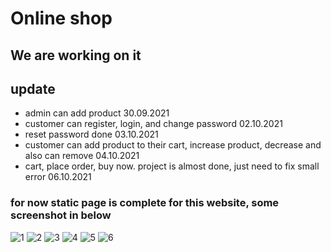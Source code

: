 # Online shop
## We are working on it
## update
- admin can add product 30.09.2021
- customer can register, login, and change password 02.10.2021
- reset password done 03.10.2021
- customer can add product to their cart, increase product, decrease and also can remove   04.10.2021
- cart, place order, buy now. project is almost done, just need to fix small error 06.10.2021
### for now static page is complete for this website, some screenshot in below


![1](https://user-images.githubusercontent.com/67628125/134792380-3b44a737-f25b-4432-97df-c053af443b22.PNG)
![2](https://user-images.githubusercontent.com/67628125/134792386-020f2eea-2e06-4502-a306-36c9ff4ed1e2.PNG)
![3](https://user-images.githubusercontent.com/67628125/134792387-3d4104f2-a115-4204-9da5-f8403f79ba24.PNG)
![4](https://user-images.githubusercontent.com/67628125/134792391-918ed724-2b0d-4d97-97b3-b578f56416e9.PNG)
![5](https://user-images.githubusercontent.com/67628125/134792393-b971e1b1-239d-4330-a082-dba405b95bbb.PNG)
![6](https://user-images.githubusercontent.com/67628125/134792394-c0fc9603-9914-4307-a63d-b9ba89401d6e.PNG)
